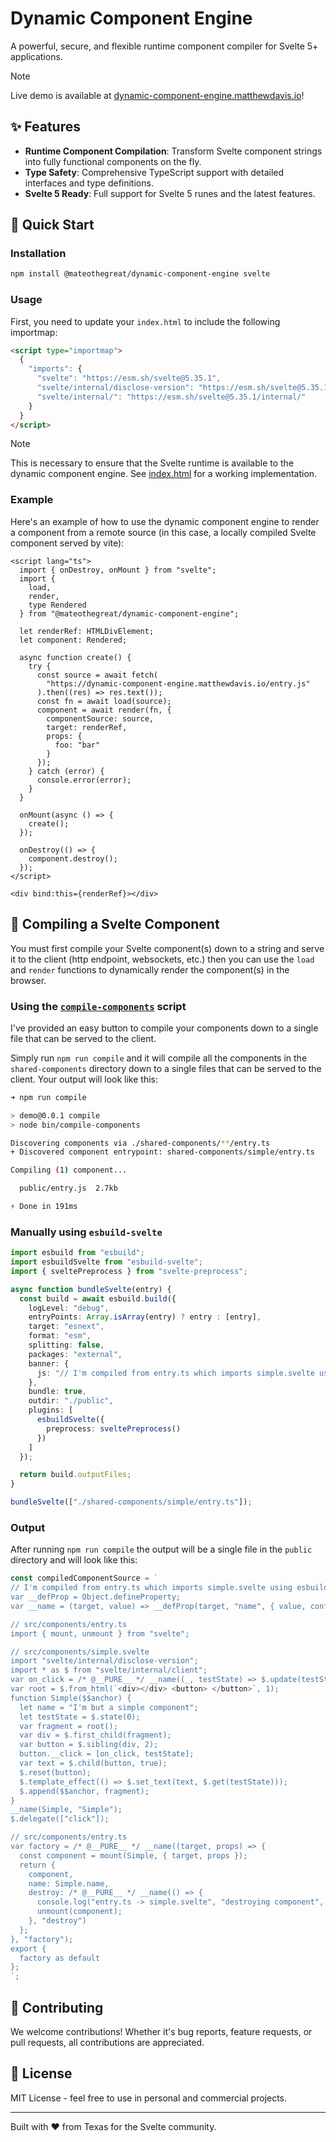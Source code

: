 # Dynamic Component Engine

A powerful, secure, and flexible runtime component compiler for Svelte 5+ applications.

> [!NOTE]
> Live demo is available at [dynamic-component-engine.matthewdavis.io](https://dynamic-component-engine.matthewdavis.io)!

## ✨ Features

- **Runtime Component Compilation**: Transform Svelte component strings into fully functional components on the fly.
- **Type Safety**: Comprehensive TypeScript support with detailed interfaces and type definitions.
- **Svelte 5 Ready**: Full support for Svelte 5 runes and the latest features.

## 🚀 Quick Start

### Installation

```bash
npm install @mateothegreat/dynamic-component-engine svelte
```

### Usage

First, you need to update your `index.html` to include the following importmap:

```html
<script type="importmap">
  {
    "imports": {
      "svelte": "https://esm.sh/svelte@5.35.1",
      "svelte/internal/disclose-version": "https://esm.sh/svelte@5.35.1/internal/disclose-version",
      "svelte/internal/": "https://esm.sh/svelte@5.35.1/internal/"
    }
  }
</script>
```

> [!NOTE]
> This is necessary to ensure that the Svelte runtime is available to the dynamic component engine.
> See [index.html](../index.html) for a working implementation.

### Example

Here's an example of how to use the dynamic component engine to render a component from a remote source (in this case, a locally compiled Svelte component served by vite):

```svelte
<script lang="ts">
  import { onDestroy, onMount } from "svelte";
  import {
    load,
    render,
    type Rendered
  } from "@mateothegreat/dynamic-component-engine";

  let renderRef: HTMLDivElement;
  let component: Rendered;

  async function create() {
    try {
      const source = await fetch(
        "https://dynamic-component-engine.matthewdavis.io/entry.js"
      ).then((res) => res.text());
      const fn = await load(source);
      component = await render(fn, {
        componentSource: source,
        target: renderRef,
        props: {
          foo: "bar"
        }
      });
    } catch (error) {
      console.error(error);
    }
  }

  onMount(async () => {
    create();
  });

  onDestroy(() => {
    component.destroy();
  });
</script>

<div bind:this={renderRef}></div>
```

## 🔨 Compiling a Svelte Component

You must first compile your Svelte component(s) down to a string and serve it to the client (http endpoint, websockets, etc.) then you can use the `load` and `render` functions to dynamically render the component(s) in the browser.

### Using the [`compile-components`](../demo/bin/compile-components) script

I've provided an easy button to compile your components down to a single file that can be served to the client.

Simply run `npm run compile` and it will compile all the components in the `shared-components` directory down to a single files that can be served to the client.
Your output will look like this:

```sh
➜ npm run compile            

> demo@0.0.1 compile
> node bin/compile-components

Discovering components via ./shared-components/**/entry.ts
+ Discovered component entrypoint: shared-components/simple/entry.ts

Compiling (1) component...

  public/entry.js  2.7kb

⚡ Done in 191ms
```

### Manually using `esbuild-svelte`

```typescript
import esbuild from "esbuild";
import esbuildSvelte from "esbuild-svelte";
import { sveltePreprocess } from "svelte-preprocess";

async function bundleSvelte(entry) {
  const build = await esbuild.build({
    logLevel: "debug",
    entryPoints: Array.isArray(entry) ? entry : [entry],
    target: "esnext",
    format: "esm",
    splitting: false,
    packages: "external",
    banner: {
      js: "// I'm compiled from entry.ts which imports simple.svelte using esbuild-svelte."
    },
    bundle: true,
    outdir: "./public",
    plugins: [
      esbuildSvelte({
        preprocess: sveltePreprocess()
      })
    ]
  });

  return build.outputFiles;
}

bundleSvelte(["./shared-components/simple/entry.ts"]);
```

### Output

After running `npm run compile` the output will be a single file in the `public` directory and will look like this:

```js
const compiledComponentSource = `
// I'm compiled from entry.ts which imports simple.svelte using esbuild-svelte.
var __defProp = Object.defineProperty;
var __name = (target, value) => __defProp(target, "name", { value, configurable: true });

// src/components/entry.ts
import { mount, unmount } from "svelte";

// src/components/simple.svelte
import "svelte/internal/disclose-version";
import * as $ from "svelte/internal/client";
var on_click = /* @__PURE__ */ __name((_, testState) => $.update(testState), "on_click");
var root = $.from_html(`<div></div> <button> </button>`, 1);
function Simple($$anchor) {
  let name = "I'm but a simple component";
  let testState = $.state(0);
  var fragment = root();
  var div = $.first_child(fragment);
  var button = $.sibling(div, 2);
  button.__click = [on_click, testState];
  var text = $.child(button, true);
  $.reset(button);
  $.template_effect(() => $.set_text(text, $.get(testState)));
  $.append($$anchor, fragment);
}
__name(Simple, "Simple");
$.delegate(["click"]);

// src/components/entry.ts
var factory = /* @__PURE__ */ __name((target, props) => {
  const component = mount(Simple, { target, props });
  return {
    component,
    name: Simple.name,
    destroy: /* @__PURE__ */ __name(() => {
      console.log("entry.ts -> simple.svelte", "destroying component", component);
      unmount(component);
    }, "destroy")
  };
}, "factory");
export {
  factory as default
};
`;
```

## 🤝 Contributing

We welcome contributions! Whether it's bug reports, feature requests, or pull requests, all contributions are appreciated.

## 📜 License

MIT License - feel free to use in personal and commercial projects.

---

Built with ❤️ from Texas for the Svelte community.
